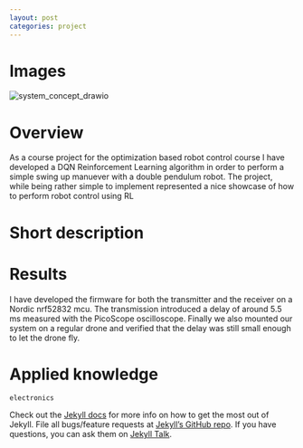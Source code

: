 ```yaml
---
layout: post
categories: project
---
```


# Images

![system_concept_drawio](/assets/imgs/esc-wireless/system_concept.drawio.png)

# Overview

As a course project for the optimization based robot control course I have developed a DQN Reinforcement Learning algorithm in order to perform a simple swing up manuever with a double pendulum robot. The project, while being rather simple to implement represented a nice showcase of how to perform robot control using RL

# Short description



# Results

I have developed the firmware for both the transmitter and the receiver on a Nordic nrf52832 mcu. The transmission introduced a delay of around 5.5 ms measured with the PicoScope oscilloscope. Finally we also mounted our system on a regular drone and verified that the delay was still small enough to let the drone fly.

# Applied knowledge
`electronics`

Check out the [Jekyll docs][jekyll-docs] for more info on how to get the most out of Jekyll. File all bugs/feature requests at [Jekyll’s GitHub repo][jekyll-gh]. If you have questions, you can ask them on [Jekyll Talk][jekyll-talk].

[jekyll-docs]: https://jekyllrb.com/docs/home
[jekyll-gh]:   https://github.com/jekyll/jekyll
[jekyll-talk]: https://talk.jekyllrb.com/
